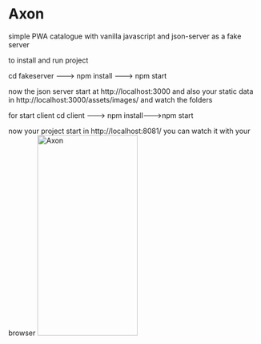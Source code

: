 # Axon
simple PWA  catalogue with vanilla javascript  and json-server as a fake server

to install and run project

cd fakeserver ---> npm install ---> npm start

now the json server start at http://localhost:3000 and also your static data in
http://localhost:3000/assets/images/ and watch the folders

for start client 
cd client ---> npm install--->npm start

now your project start in http://localhost:8081/ you can watch it with your browser
<img height="400" src="https://github.com/seyyedBagherMusavi/Axon/blob/main/im-repo/axon-app.png" title="Axon" width="200"/>
